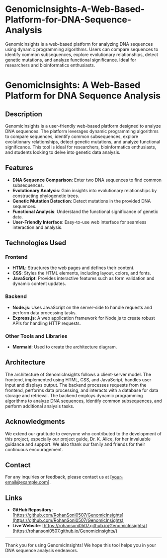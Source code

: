 # GenomicInsights-A-Web-Based-Platform-for-DNA-Sequence-Analysis
GenomicInsights is a web-based platform for analyzing DNA sequences using dynamic programming algorithms. Users can compare sequences to identify common subsequences, explore evolutionary relationships, detect genetic mutations, and analyze functional significance. Ideal for researchers and bioinformatics enthusiasts.

# GenomicInsights: A Web-Based Platform for DNA Sequence Analysis

## Description

GenomicInsights is a user-friendly web-based platform designed to analyze DNA sequences. The platform leverages dynamic programming algorithms to compare sequences, identify common subsequences, explore evolutionary relationships, detect genetic mutations, and analyze functional significance. This tool is ideal for researchers, bioinformatics enthusiasts, and students looking to delve into genetic data analysis.

## Features

- **DNA Sequence Comparison**: Enter two DNA sequences to find common subsequences.
- **Evolutionary Analysis**: Gain insights into evolutionary relationships by constructing phylogenetic trees.
- **Genetic Mutation Detection**: Detect mutations in the provided DNA sequences.
- **Functional Analysis**: Understand the functional significance of genetic data.
- **User-Friendly Interface**: Easy-to-use web interface for seamless interaction and analysis.

## Technologies Used

### Frontend
- **HTML**: Structures the web pages and defines their content.
- **CSS**: Styles the HTML elements, including layout, colors, and fonts.
- **JavaScript**: Provides interactive features such as form validation and dynamic content updates.

### Backend
- **Node.js**: Uses JavaScript on the server-side to handle requests and perform data processing tasks.
- **Express.js**: A web application framework for Node.js to create robust APIs for handling HTTP requests.

### Other Tools and Libraries
- **Mermaid**: Used to create the architecture diagram.

## Architecture

The architecture of GenomicInsights follows a client-server model. The frontend, implemented using HTML, CSS, and JavaScript, handles user input and displays output. The backend processes requests from the frontend, performs data processing, and interacts with a database for data storage and retrieval. The backend employs dynamic programming algorithms to analyze DNA sequences, identify common subsequences, and perform additional analysis tasks.

## Acknowledgments

We extend our gratitude to everyone who contributed to the development of this project, especially our project guide, Dr. K. Alice, for her invaluable guidance and support. We also thank our family and friends for their continuous encouragement.

## Contact

For any inquiries or feedback, please contact us at [your-email@example.com].

## Links

- **GitHub Repository**: [https://github.com/RohanSoni0507/GenomicInsights](https://github.com/RohanSoni0507/GenomicInsights)
- **Live Website**: [https://rohansoni0507.github.io/GenomicInsights/](https://rohansoni0507.github.io/GenomicInsights/)

---

Thank you for using GenomicInsights! We hope this tool helps you in your DNA sequence analysis endeavors.
